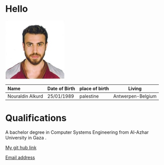 # Hello
![](Images/nour.jpg.jpg)

|Name|Date of Birth|place of birth|Living|
|:----|:----|----|----|
|Nouraldin Alkurd|25/01/1989|palestine|Antwerpen-Belgium|

# Qualifications
A bachelor degree in Computer Systems Engineering from
Al-Azhar University in Gaza .


[ My git hub link](https://github.com/nouralkurd)

[Email address](Nouralidn.alkurd@hotmail.com)

